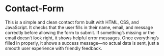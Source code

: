 # Contact-Form

This is a simple and clean contact form built with HTML, CSS, and JavaScript. It checks that the user fills in their name, email, and message correctly before allowing the form to submit. If something’s missing or the email doesn’t look right, it shows helpful error messages. Once everything’s filled in properly, it shows a success message—no actual data is sent, just a smooth user experience with friendly feedback.
